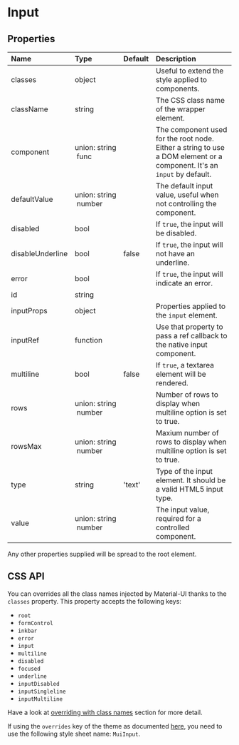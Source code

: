 # Input



## Properties
| Name | Type | Default | Description |
|:-----|:-----|:--------|:------------|
| classes | object |  | Useful to extend the style applied to components. |
| className | string |  | The CSS class name of the wrapper element. |
| component | union:&nbsp;string<br>&nbsp;func<br> |  | The component used for the root node. Either a string to use a DOM element or a component. It's an `input` by default. |
| defaultValue | union:&nbsp;string<br>&nbsp;number<br> |  | The default input value, useful when not controlling the component. |
| disabled | bool |  | If `true`, the input will be disabled. |
| disableUnderline | bool | false | If `true`, the input will not have an underline. |
| error | bool |  | If `true`, the input will indicate an error. |
| id | string |  |  |
| inputProps | object |  | Properties applied to the `input` element. |
| inputRef | function |  | Use that property to pass a ref callback to the native input component. |
| multiline | bool | false | If `true`, a textarea element will be rendered. |
| rows | union:&nbsp;string<br>&nbsp;number<br> |  | Number of rows to display when multiline option is set to true. |
| rowsMax | union:&nbsp;string<br>&nbsp;number<br> |  | Maxium number of rows to display when multiline option is set to true. |
| type | string | 'text' | Type of the input element. It should be a valid HTML5 input type. |
| value | union:&nbsp;string<br>&nbsp;number<br> |  | The input value, required for a controlled component. |

Any other properties supplied will be spread to the root element.

## CSS API

You can overrides all the class names injected by Material-UI thanks to the `classes` property.
This property accepts the following keys:
- `root`
- `formControl`
- `inkbar`
- `error`
- `input`
- `multiline`
- `disabled`
- `focused`
- `underline`
- `inputDisabled`
- `inputSingleline`
- `inputMultiline`

Have a look at [overriding with class names](/customization/overrides#overriding-with-class-names)
section for more detail.

If using the `overrides` key of the theme as documented
[here](/customization/themes#customizing-all-instances-of-a-component-type),
you need to use the following style sheet name: `MuiInput`.
